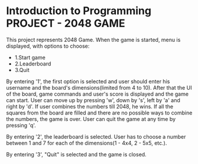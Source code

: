 # Introduction to Programming PROJECT - 2048 GAME
This project represents 2048 Game. 
When the game is started, menu is displayed, with options to choose:
- 1.Start game
- 2.Leaderboard
- 3.Quit

By entering '1', the first option is selected and user should enter his username and the board's dimensions(limited from 4 to 10). After that the UI of the board, game commands and user's score is displayed and the game can start. User can move up by pressing 'w', down by 's', left by 'a' and right by 'd'. If user combines the numbers till 2048, he wins. If all the squares from the board are filled and there are no possible ways to combine the numbers, the game is over. User can quit the game at any time by pressing 'q'. 

By entering '2', the leaderboard is selected. User has to choose a number between 1 and 7 for each of the dimensions(1 - 4x4, 2 - 5x5, etc.). 

By entering '3', "Quit" is selected and the game is closed.
